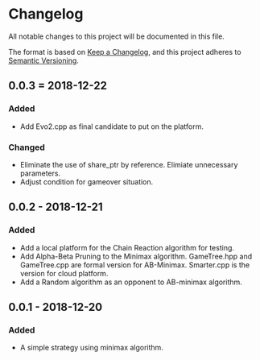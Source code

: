 # Changelog
All notable changes to this project will be documented in this file.

The format is based on [Keep a Changelog](https://keepachangelog.com/en/1.0.0/),
and this project adheres to [Semantic Versioning](https://semver.org/spec/v2.0.0.html).

## 0.0.3 = 2018-12-22
### Added
- Add Evo2.cpp as final candidate to put on the platform.
### Changed
- Eliminate the use of share_ptr by reference. Elimiate unnecessary parameters.
- Adjust condition for gameover situation.

## 0.0.2 - 2018-12-21
### Added
- Add a local platform for the Chain Reaction algorithm for testing.
- Add Alpha-Beta Pruning to the Minimax algorithm. GameTree.hpp and GameTree.cpp are formal version for AB-Minimax. Smarter.cpp is the version for cloud platform.
- Add a Random algorithm as an opponent to AB-minimax algorithm.

## 0.0.1 - 2018-12-20
### Added
- A simple strategy using minimax algorithm.